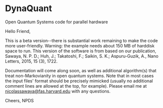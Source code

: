 # DynaQuant
Open Quantum Systems code for parallel hardware


Hello Friend,

This is a beta version--there is substantial work remaining to make the code more user-friendly. Warning: the example needs about 150 MB of harddisk space to run. This version of the software is from based on our publication, Sawaya, N. P. D.; Huh, J.; Takatoshi, F.; Saikin, S. K.; Aspuru-Guzik, A., Nano Letters, 2015, 15 (3), 1722.

Documentation will come along soon, as well as additional algorithm(s) that treat non-Markovianity in open quantum systems. Note that in most cases the input files' format should be precisely mimicked (usually no additional comment lines are allowed at the top, for example). Please email me at nicolassawaya@fas.harvard.edu with any questions.


Cheers,
NPDS
